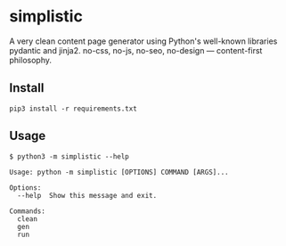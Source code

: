 # simplistic

A very clean content page generator using Python's well-known libraries pydantic and jinja2. no-css, no-js, no-seo, no-design — content-first philosophy.

## Install

```shell
pip3 install -r requirements.txt
```

## Usage

```shell
$ python3 -m simplistic --help

Usage: python -m simplistic [OPTIONS] COMMAND [ARGS]...

Options:
  --help  Show this message and exit.

Commands:
  clean
  gen
  run
```
